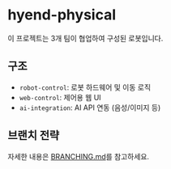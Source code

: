 # hyend-physical


이 프로젝트는 3개 팀이 협업하여 구성된 로봇입니다.

## 구조
- `robot-control`: 로봇 하드웨어 및 이동 로직
- `web-control`: 제어용 웹 UI
- `ai-integration`: AI API 연동 (음성/이미지 등)

## 브랜치 전략
자세한 내용은 [BRANCHING.md](./BRANCHING.md)를 참고하세요.
